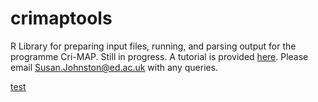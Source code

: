 # crimaptools

R Library for preparing input files, running, and parsing output for the programme Cri-MAP. Still in progress. A tutorial is provided [here](https://github.com/susjoh/crimaptools/raw/master/crimaptools_tutorial.pdf). Please email Susan.Johnston@ed.ac.uk with any queries.

<a href="https://github.com/susjoh/crimaptools/raw/master/crimaptools_tutorial.pdf" target="_blank">test</a>
